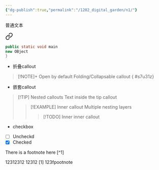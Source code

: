 ```yaml
---
{"dg-publish":true,"permalink":"/1202_digital_garden/n1/"}
---
```




普通文本


<div class="transclusion internal-embed is-loaded"><a class="markdown-embed-link" href="/1202_digital_garden/n1_/#16w1u2" aria-label="Open link"><svg xmlns="http://www.w3.org/2000/svg" width="24" height="24" viewBox="0 0 24 24" fill="none" stroke="currentColor" stroke-width="2" stroke-linecap="round" stroke-linejoin="round" class="svg-icon lucide-link"><path d="M10 13a5 5 0 0 0 7.54.54l3-3a5 5 0 0 0-7.07-7.07l-1.72 1.71"></path><path d="M14 11a5 5 0 0 0-7.54-.54l-3 3a5 5 0 0 0 7.07 7.07l1.71-1.71"></path></svg></a><div class="markdown-embed">



```java title="n1 code" {2}
public static void main
new OBject
}
```

</div></div>



- 折叠callout
> [!NOTE]+ Open by default
> Folding/Collapsable callout
{ #s7u31z}


- 嵌套callout
> [!TIP] Nested callouts
> Text inside the tip callout
> > [!EXAMPLE] Inner callout
> > Multiple nesting layers
> > > [!TODO] Inner inner callout

- checkbox
- [ ] Uncheckd 
- [x] Checked

There is a footnote here [^1]

12312312
12312
[1] 123fpootnote